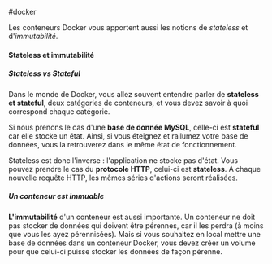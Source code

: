 #docker 

Les conteneurs Docker vous apportent aussi les notions de _stateless_ et d'_immutabilité_.

#### Stateless et immutabilité

##### _Stateless_ vs _Stateful_

Dans le monde de Docker, vous allez souvent entendre parler de **stateless et stateful**, deux catégories de conteneurs, et vous devez savoir à quoi correspond chaque catégorie.

Si nous prenons le cas d'une **base de donnée MySQL**, celle-ci est **stateful** car elle stocke un état. Ainsi, si vous éteignez et rallumez votre base de données, vous la retrouverez dans le même état de fonctionnement.

Stateless est donc l'inverse : l'application ne stocke pas d'état. Vous pouvez prendre le cas du **protocole HTTP**, celui-ci est **stateless**. À chaque nouvelle requête HTTP, les mêmes séries d'actions seront réalisées.

##### Un conteneur est immuable

**L'immutabilité** d'un conteneur est aussi importante. Un conteneur ne doit pas stocker de données qui doivent être pérennes, car il les perdra (à moins que vous les ayez pérennisées). Mais si vous souhaitez en local mettre une base de données dans un conteneur Docker, vous devez créer un volume pour que celui-ci puisse stocker les données de façon pérenne.